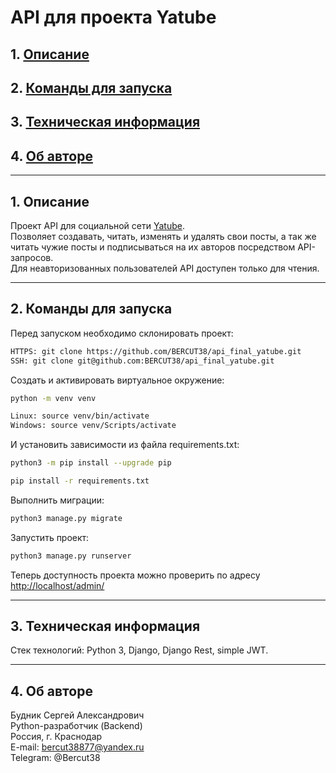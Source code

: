 # API для проекта Yatube

## 1. [Описание](#1)
## 2. [Команды для запуска](#2)
## 3. [Техническая информация](#5)
## 4. [Об авторе](#6)

---
## 1. Описание <a id=1></a>

Проект API для социальной сети [Yatube](https://github.com/BERCUT38/hw05_final).  
Позволяет создавать, читать, изменять и удалять свои посты, а так же читать чужие посты и подписываться на их авторов посредством API-запросов.  
Для неавторизованных пользователей API доступен только для чтения.

---
## 2. Команды для запуска <a id=2></a>

Перед запуском необходимо склонировать проект:
```bash
HTTPS: git clone https://github.com/BERCUT38/api_final_yatube.git
SSH: git clone git@github.com:BERCUT38/api_final_yatube.git
```

Cоздать и активировать виртуальное окружение:
```bash
python -m venv venv
```
```bash
Linux: source venv/bin/activate
Windows: source venv/Scripts/activate
```

И установить зависимости из файла requirements.txt:
```bash
python3 -m pip install --upgrade pip
```
```bash
pip install -r requirements.txt
```

Выполнить миграции:
```bash
python3 manage.py migrate
```

Запустить проект:
```bash
python3 manage.py runserver
```

Теперь доступность проекта можно проверить по адресу [http://localhost/admin/](http://localhost/admin/)

---
## 3. Техническая информация <a id=5></a>

Стек технологий: Python 3, Django, Django Rest, simple JWT.

---
## 4. Об авторе <a id=6></a>

Будник Сергей Александрович  
Python-разработчик (Backend)  
Россия, г. Краснодар  
E-mail: bercut38877@yandex.ru  
Telegram: @Bercut38
